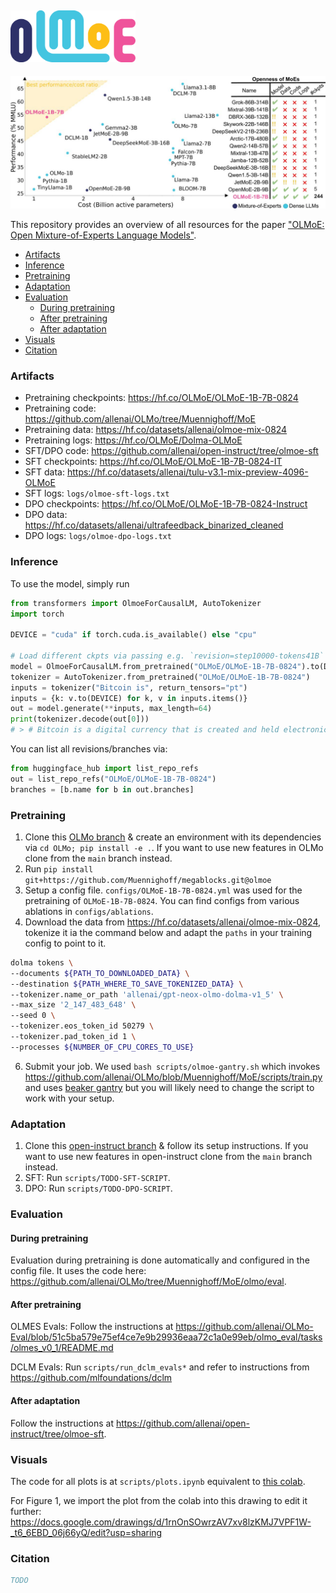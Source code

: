## <img src="visuals/logos/OLMoE_4.png" width="200" />


![](visuals/overview.jpg)

This repository provides an overview of all resources for the paper ["OLMoE: Open Mixture-of-Experts Language Models"](https://arxiv.org/abs/TODO).

- [Artifacts](#artifacts)
- [Inference](#inference)
- [Pretraining](#pretraining)
- [Adaptation](#adaptation)
- [Evaluation](#evaluation)
    - [During pretraining](#during-pretraining)
    - [After pretraining](#after-pretraining)
    - [After adaptation](#after-adaptation)
- [Visuals](#visuals)
- [Citation](#citation)

### Artifacts

- Pretraining checkpoints: https://hf.co/OLMoE/OLMoE-1B-7B-0824
- Pretraining code: https://github.com/allenai/OLMo/tree/Muennighoff/MoE
- Pretraining data: https://hf.co/datasets/allenai/olmoe-mix-0824
- Pretraining logs: https://hf.co/OLMoE/Dolma-OLMoE
- SFT/DPO code: https://github.com/allenai/open-instruct/tree/olmoe-sft
- SFT checkpoints: https://hf.co/OLMoE/OLMoE-1B-7B-0824-IT
- SFT data: https://hf.co/datasets/allenai/tulu-v3.1-mix-preview-4096-OLMoE
- SFT logs: `logs/olmoe-sft-logs.txt`
- DPO checkpoints: https://hf.co/OLMoE/OLMoE-1B-7B-0824-Instruct
- DPO data: https://hf.co/datasets/allenai/ultrafeedback_binarized_cleaned
- DPO logs: `logs/olmoe-dpo-logs.txt`

### Inference

To use the model, simply run

```python
from transformers import OlmoeForCausalLM, AutoTokenizer
import torch

DEVICE = "cuda" if torch.cuda.is_available() else "cpu"

# Load different ckpts via passing e.g. `revision=step10000-tokens41B`
model = OlmoeForCausalLM.from_pretrained("OLMoE/OLMoE-1B-7B-0824").to(DEVICE)
tokenizer = AutoTokenizer.from_pretrained("OLMoE/OLMoE-1B-7B-0824")
inputs = tokenizer("Bitcoin is", return_tensors="pt")
inputs = {k: v.to(DEVICE) for k, v in inputs.items()}
out = model.generate(**inputs, max_length=64)
print(tokenizer.decode(out[0]))
# > # Bitcoin is a digital currency that is created and held electronically. No one controls it. Bitcoins aren’t printed, like dollars or euros – they’re produced by people and businesses running computers all around the world, using software that solves mathematical
```

You can list all revisions/branches via:
```python
from huggingface_hub import list_repo_refs
out = list_repo_refs("OLMoE/OLMoE-1B-7B-0824")
branches = [b.name for b in out.branches]
```

### Pretraining

1. Clone this [OLMo branch](https://github.com/allenai/OLMo/tree/Muennighoff/MoE) & create an environment with its dependencies via `cd OLMo; pip install -e .`. If you want to use new features in OLMo clone from the `main` branch instead.
2. Run `pip install git+https://github.com/Muennighoff/megablocks.git@olmoe`
3. Setup a config file. `configs/OLMoE-1B-7B-0824.yml` was used for the pretraining of `OLMoE-1B-7B-0824`. You can find configs from various ablations in `configs/ablations`.
4. Download the data from https://hf.co/datasets/allenai/olmoe-mix-0824, tokenize it ia the command below and adapt the `paths` in your training config to point to it.
```bash
dolma tokens \
--documents ${PATH_TO_DOWNLOADED_DATA} \
--destination ${PATH_WHERE_TO_SAVE_TOKENIZED_DATA} \
--tokenizer.name_or_path 'allenai/gpt-neox-olmo-dolma-v1_5' \
--max_size '2_147_483_648' \
--seed 0 \
--tokenizer.eos_token_id 50279 \
--tokenizer.pad_token_id 1 \
--processes ${NUMBER_OF_CPU_CORES_TO_USE}
```
6. Submit your job. We used `bash scripts/olmoe-gantry.sh` which invokes https://github.com/allenai/OLMo/blob/Muennighoff/MoE/scripts/train.py and uses [beaker gantry](https://github.com/allenai/beaker-gantry) but you will likely need to change the script to work with your setup.

### Adaptation

1. Clone this [open-instruct branch](https://github.com/allenai/open-instruct/tree/olmoe-sft) & follow its setup instructions. If you want to use new features in open-instruct clone from the `main` branch instead.
2. SFT: Run `scripts/TODO-SFT-SCRIPT`.
3. DPO: Run `scripts/TODO-DPO-SCRIPT`.

### Evaluation

#### During pretraining

Evaluation during pretraining is done automatically and configured in the config file. It uses the code here: https://github.com/allenai/OLMo/tree/Muennighoff/MoE/olmo/eval.

#### After pretraining

OLMES Evals: Follow the instructions at https://github.com/allenai/OLMo-Eval/blob/51c5ba579e75ef4ce7e9b29936eaa72c1a0e99eb/olmo_eval/tasks/olmes_v0_1/README.md

DCLM Evals: Run `scripts/run_dclm_evals*` and refer to instructions from https://github.com/mlfoundations/dclm

#### After adaptation

Follow the instructions at https://github.com/allenai/open-instruct/tree/olmoe-sft.

### Visuals

The code for all plots is at `scripts/plots.ipynb` equivalent to [this colab](https://colab.research.google.com/drive/15PTwmoxcbrwWKG6ErY44hlJlLLKAj7Hx?usp=sharing).

For Figure 1, we import the plot from the colab into this drawing to edit it further: https://docs.google.com/drawings/d/1rnOnSOwrzAV7xv8lzKMJ7VPF1W-_t6_6EBD_06j66yQ/edit?usp=sharing

### Citation

```bibtex
TODO
```
